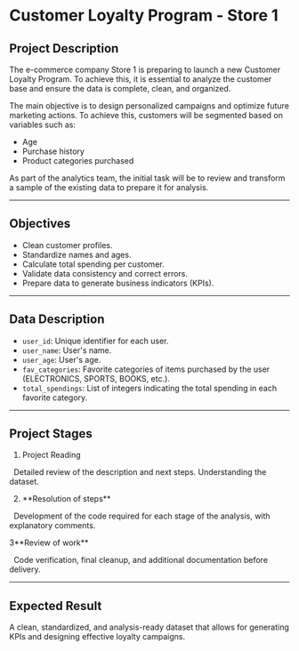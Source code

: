 # Customer Loyalty Program - Store 1

## Project Description

The e-commerce company Store 1 is preparing to launch a new Customer Loyalty Program. To achieve this, it is essential to analyze the customer base and ensure the data is complete, clean, and organized.

The main objective is to design personalized campaigns and optimize future marketing actions. To achieve this, customers will be segmented based on variables such as:

- Age
- Purchase history
- Product categories purchased

As part of the analytics team, the initial task will be to review and transform a sample of the existing data to prepare it for analysis.

---

## Objectives

- Clean customer profiles.
- Standardize names and ages.
- Calculate total spending per customer.
- Validate data consistency and correct errors.
- Prepare data to generate business indicators (KPIs).

---

## Data Description

- `user_id`: Unique identifier for each user.
- `user_name`: User's name.
- `user_age`: User's age.
- `fav_categories`: Favorite categories of items purchased by the user (ELECTRONICS, SPORTS, BOOKS, etc.).
- `total_spendings`: List of integers indicating the total spending in each favorite category.

---

## Project Stages

1. Project Reading

&nbsp; Detailed review of the description and next steps. Understanding the dataset.

2. \*\*Resolution of steps\*\*

&nbsp; Development of the code required for each stage of the analysis, with explanatory comments.

3\*\*Review of work\*\*

&nbsp; Code verification, final cleanup, and additional documentation before delivery.

---

## Expected Result

A clean, standardized, and analysis-ready dataset that allows for generating KPIs and designing effective loyalty campaigns.